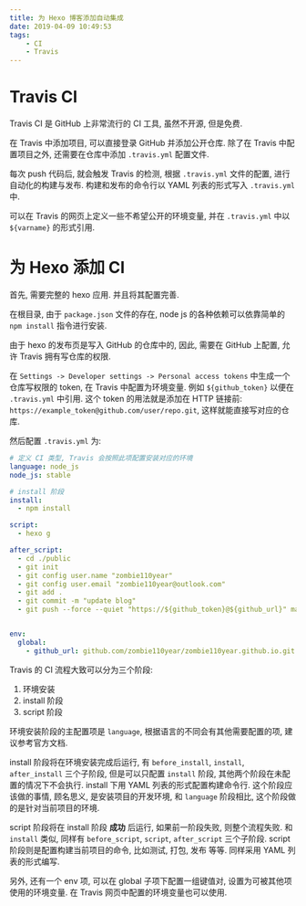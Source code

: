 ```yaml
---
title: 为 Hexo 博客添加自动集成
date: 2019-04-09 10:49:53
tags:
    - CI
    - Travis
---
```


# Travis CI

Travis CI 是 GitHub 上非常流行的 CI 工具, 虽然不开源, 但是免费.

在 Travis 中添加项目, 可以直接登录 GitHub 并添加公开仓库.
除了在 Travis 中配置项目之外, 还需要在仓库中添加 `.travis.yml` 配置文件.

每次 push 代码后, 就会触发 Travis 的检测, 根据 `.travis.yml` 文件的配置, 进行自动化的构建与发布.
构建和发布的命令行以 YAML 列表的形式写入 `.travis.yml` 中.

可以在 Travis 的网页上定义一些不希望公开的环境变量, 并在 `.travis.yml` 中以 `${varname}` 的形式引用.

<!--more-->

# 为 Hexo 添加 CI

首先, 需要完整的 hexo 应用. 并且将其配置完善.

在根目录, 由于 `package.json` 文件的存在, node js 的各种依赖可以依靠简单的 `npm install` 指令进行安装.

由于 hexo 的发布页是写入 GitHub 的仓库中的, 因此, 需要在 GitHub 上配置, 允许 Travis 拥有写仓库的权限.

在 `Settings -> Developer settings -> Personal access tokens` 中生成一个仓库写权限的 token, 在 Travis 中配置为环境变量.
例如 `${github_token}` 以便在 `.travis.yml` 中引用.
这个 token 的用法就是添加在 HTTP 链接前: `https://example_token@github.com/user/repo.git`, 这样就能直接写对应的仓库.

然后配置 `.travis.yml` 为:

```yml
# 定义 CI 类型, Travis 会按照此项配置安装对应的环境
language: node_js
node_js: stable

# install 阶段
install:
  - npm install

script:
  - hexo g

after_script:
  - cd ./public
  - git init
  - git config user.name "zombie110year"
  - git config user.email "zombie110year@outlook.com"
  - git add .
  - git commit -m "update blog"
  - git push --force --quiet "https://${github_token}@${github_url}" master:master


env:
  global:
    - github_url: github.com/zombie110year/zombie110year.github.io.git
```

Travis 的 CI 流程大致可以分为三个阶段:

1.  环境安装
2.  install 阶段
3.  script 阶段

环境安装阶段的主配置项是 `language`, 根据语言的不同会有其他需要配置的项, 建议参考官方文档.

install 阶段将在环境安装完成后运行, 有 `before_install`, `install`, `after_install` 三个子阶段, 但是可以只配置 `install` 阶段, 其他两个阶段在未配置的情况下不会执行.
install 下用 YAML 列表的形式配置构建命令行. 这个阶段应该做的事情, 顾名思义, 是安装项目的开发环境, 和 `language` 阶段相比, 这个阶段做的是针对当前项目的环境.

script 阶段将在 install 阶段 **成功** 后运行, 如果前一阶段失败, 则整个流程失败. 和 `install` 类似, 同样有 `before_script`, `script`, `after_script` 三个子阶段.
script 阶段则是配置构建当前项目的命令, 比如测试, 打包, 发布 等等. 同样采用 YAML 列表的形式编写.

另外, 还有一个 env 项, 可以在 global 子项下配置一组键值对, 设置为可被其他项使用的环境变量.
在 Travis 网页中配置的环境变量也可以使用.
